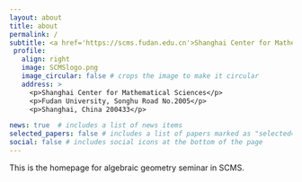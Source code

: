 ```yaml
---
layout: about
title: about
permalink: /
subtitle: <a href='https://scms.fudan.edu.cn'>Shanghai Center for Mathematical Sciences</a> 
 profile: 
   align: right
   image: SCMSlogo.png
   image_circular: false # crops the image to make it circular
   address: >
     <p>Shanghai Center for Mathematical Sciences</p>
     <p>Fudan University, Songhu Road No.2005</p>
     <p>Shanghai, China 200433</p>

news: true  # includes a list of news items
selected_papers: false # includes a list of papers marked as "selected={true}"
social: false # includes social icons at the bottom of the page
---
```


This is the homepage for algebraic geometry seminar in SCMS.

